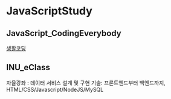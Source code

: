 # JavaScriptStudy

## JavaScript_CodingEverybody
[생활코딩](https://opentutorials.org/course/743)

## INU_eClass
자율강좌 : 데이터 서비스 설계 및 구현 기술: 프론트엔드부터 백엔드까지, HTML/CSS/Javascript/NodeJS/MySQL